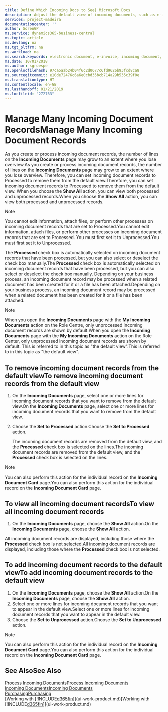 ```yaml
---
title: Define Which Incoming Docs to See| Microsoft Docs
description: Adjust the default view of incoming documents, such as e-invoices, to improve your overview of processed and unprocessed records.
services: project-madeira
documentationcenter: ''
author: SorenGP
ms.service: dynamics365-business-central
ms.topic: article
ms.devlang: na
ms.tgt_pltfrm: na
ms.workload: na
ms.search.keywords: electronic document, e-invoice, incoming document, OCR, ecommerce, document exchange, import invoice
ms.date: 10/01/2018
ms.author: sgroespe
ms.openlocfilehash: 97ca5aab24b04f6c2d0677c6fd9626b93fcd8ca8
ms.sourcegitcommit: e10de72476c6a6e0cbd35bcb714a29b535c39f0e
ms.translationtype: HT
ms.contentlocale: en-GB
ms.lasthandoff: 01/21/2019
ms.locfileid: "272763"
---
```

# <a name="manage-many-incoming-document-records"></a><span data-ttu-id="b16f0-103">Manage Many Incoming Document Records</span><span class="sxs-lookup"><span data-stu-id="b16f0-103">Manage Many Incoming Document Records</span></span>
<span data-ttu-id="b16f0-104">As you create or process incoming document records, the number of lines on the **Incoming Documents** page may grow to an extent where you lose overview.</span><span class="sxs-lookup"><span data-stu-id="b16f0-104">As you create or process incoming document records, the number of lines on the **Incoming Documents** page may grow to an extent where you lose overview.</span></span> <span data-ttu-id="b16f0-105">Therefore, you can set incoming document records to Processed to remove them from the default view.</span><span class="sxs-lookup"><span data-stu-id="b16f0-105">Therefore, you can set incoming document records to Processed to remove them from the default view.</span></span> <span data-ttu-id="b16f0-106">When you choose the **Show All** action, you can view both processed and unprocessed records.</span><span class="sxs-lookup"><span data-stu-id="b16f0-106">When you choose the **Show All** action, you can view both processed and unprocessed records.</span></span>

> [!NOTE]  
>   <span data-ttu-id="b16f0-107">You cannot edit information, attach files, or perform other processes on incoming document records that are set to Processed.</span><span class="sxs-lookup"><span data-stu-id="b16f0-107">You cannot edit information, attach files, or perform other processes on incoming document records that are set to Processed.</span></span> <span data-ttu-id="b16f0-108">You must first set it to Unprocessed.</span><span class="sxs-lookup"><span data-stu-id="b16f0-108">You must first set it to Unprocessed.</span></span>

<span data-ttu-id="b16f0-109">The **Processed** check box is automatically selected on incoming document records that have been processed, but you can also select or deselect the check box manually.</span><span class="sxs-lookup"><span data-stu-id="b16f0-109">The **Processed** check box is automatically selected on incoming document records that have been processed, but you can also select or deselect the check box manually.</span></span> <span data-ttu-id="b16f0-110">Depending on your business process, an incoming document record may be processed when a related document has been created for it or a file has been attached.</span><span class="sxs-lookup"><span data-stu-id="b16f0-110">Depending on your business process, an incoming document record may be processed when a related document has been created for it or a file has been attached.</span></span>

> [!NOTE]  
>   <span data-ttu-id="b16f0-111">When you open the **Incoming Documents** page with the **My Incoming Documents** action on the Role Centre, only unprocessed incoming document records are shown by default.</span><span class="sxs-lookup"><span data-stu-id="b16f0-111">When you open the **Incoming Documents** page with the **My Incoming Documents** action on the Role Center, only unprocessed incoming document records are shown by default.</span></span> <span data-ttu-id="b16f0-112">This is referred to in this topic as "the default view".</span><span class="sxs-lookup"><span data-stu-id="b16f0-112">This is referred to in this topic as "the default view".</span></span>

## <a name="to-remove-incoming-document-records-from-the-default-view"></a><span data-ttu-id="b16f0-113">To remove incoming document records from the default view</span><span class="sxs-lookup"><span data-stu-id="b16f0-113">To remove incoming document records from the default view</span></span>
1. <span data-ttu-id="b16f0-114">On the **Incoming Documents** page, select one or more lines for incoming document records that you want to remove from the default view.</span><span class="sxs-lookup"><span data-stu-id="b16f0-114">On the **Incoming Documents** page, select one or more lines for incoming document records that you want to remove from the default view.</span></span>
2. <span data-ttu-id="b16f0-115">Choose the **Set to Processed** action.</span><span class="sxs-lookup"><span data-stu-id="b16f0-115">Choose the **Set to Processed** action.</span></span>

    <span data-ttu-id="b16f0-116">The incoming document records are removed from the default view, and the **Processed** check box is selected on the lines.</span><span class="sxs-lookup"><span data-stu-id="b16f0-116">The incoming document records are removed from the default view, and the **Processed** check box is selected on the lines.</span></span>

> [!NOTE]  
>   <span data-ttu-id="b16f0-117">You can also perform this action for the individual record on the **Incoming Document Card** page.</span><span class="sxs-lookup"><span data-stu-id="b16f0-117">You can also perform this action for the individual record on the **Incoming Document Card** page.</span></span>

## <a name="to-view-all-incoming-document-records"></a><span data-ttu-id="b16f0-118">To view all incoming document records</span><span class="sxs-lookup"><span data-stu-id="b16f0-118">To view all incoming document records</span></span>
1. <span data-ttu-id="b16f0-119">On the **Incoming Documents** page, choose the **Show All** action.</span><span class="sxs-lookup"><span data-stu-id="b16f0-119">On the **Incoming Documents** page, choose the **Show All** action.</span></span>

<span data-ttu-id="b16f0-120">All incoming document records are displayed, including those where the **Processed** check box is not selected.</span><span class="sxs-lookup"><span data-stu-id="b16f0-120">All incoming document records are displayed, including those where the **Processed** check box is not selected.</span></span>

## <a name="to-add-incoming-document-records-to-the-default-view"></a><span data-ttu-id="b16f0-121">To add incoming document records to the default view</span><span class="sxs-lookup"><span data-stu-id="b16f0-121">To add incoming document records to the default view</span></span>
1. <span data-ttu-id="b16f0-122">On the **Incoming Documents** page, choose the **Show All** action.</span><span class="sxs-lookup"><span data-stu-id="b16f0-122">On the **Incoming Documents** page, choose the **Show All** action.</span></span>
2. <span data-ttu-id="b16f0-123">Select one or more lines for incoming document records that you want to appear in the default view.</span><span class="sxs-lookup"><span data-stu-id="b16f0-123">Select one or more lines for incoming document records that you want to appear in the default view.</span></span>
3. <span data-ttu-id="b16f0-124">Choose the **Set to Unprocessed** action.</span><span class="sxs-lookup"><span data-stu-id="b16f0-124">Choose the **Set to Unprocessed** action.</span></span>  

> [!NOTE]  
>   <span data-ttu-id="b16f0-125">You can also perform this action for the individual record on the **Incoming Document Card** page.</span><span class="sxs-lookup"><span data-stu-id="b16f0-125">You can also perform this action for the individual record on the **Incoming Document Card** page.</span></span>

## <a name="see-also"></a><span data-ttu-id="b16f0-126">See Also</span><span class="sxs-lookup"><span data-stu-id="b16f0-126">See Also</span></span>
[<span data-ttu-id="b16f0-127">Process Incoming Documents</span><span class="sxs-lookup"><span data-stu-id="b16f0-127">Process Incoming Documents</span></span>](across-process-income-documents.md)  
[<span data-ttu-id="b16f0-128">Incoming Documents</span><span class="sxs-lookup"><span data-stu-id="b16f0-128">Incoming Documents</span></span>](across-income-documents.md)  
[<span data-ttu-id="b16f0-129">Purchasing</span><span class="sxs-lookup"><span data-stu-id="b16f0-129">Purchasing</span></span>](purchasing-manage-purchasing.md)  
<span data-ttu-id="b16f0-130">[Working with [!INCLUDE[d365fin](includes/d365fin_md.md)]](ui-work-product.md)</span><span class="sxs-lookup"><span data-stu-id="b16f0-130">[Working with [!INCLUDE[d365fin](includes/d365fin_md.md)]](ui-work-product.md)</span></span>
